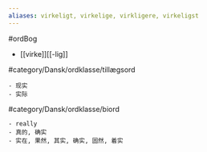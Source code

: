 ```yaml
---
aliases: virkeligt, virkelige, virkligere, virkeligst
---
```

#ordBog 

- [[virke]][[-lig]]

#category/Dansk/ordklasse/tillægsord 

	- 现实
	- 实际

#category/Dansk/ordklasse/biord 

	- really
	- 真的, 确实
	- 实在, 果然, 其实, 确实, 固然, 着实